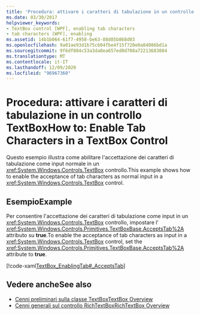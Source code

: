 ```yaml
---
title: 'Procedura: attivare i caratteri di tabulazione in un controllo TextBox'
ms.date: 03/30/2017
helpviewer_keywords:
- TextBox control [WPF], enabling tab characters
- tab characters [WPF], enabling
ms.assetid: 14b1b064-61f7-4958-be63-88d85b868d03
ms.openlocfilehash: 9a01ae93d1b75c604fbe4f15f720e0a84086bd1a
ms.sourcegitcommit: 9f6df084c53a3da0ea657ed0d708a72213683084
ms.translationtype: MT
ms.contentlocale: it-IT
ms.lasthandoff: 12/09/2020
ms.locfileid: "96967360"
---
```

# <a name="how-to-enable-tab-characters-in-a-textbox-control"></a><span data-ttu-id="e3a96-102">Procedura: attivare i caratteri di tabulazione in un controllo TextBox</span><span class="sxs-lookup"><span data-stu-id="e3a96-102">How to: Enable Tab Characters in a TextBox Control</span></span>
<span data-ttu-id="e3a96-103">Questo esempio illustra come abilitare l'accettazione dei caratteri di tabulazione come input normale in un <xref:System.Windows.Controls.TextBox> controllo.</span><span class="sxs-lookup"><span data-stu-id="e3a96-103">This example shows how to enable the acceptance of tab characters as normal input in a <xref:System.Windows.Controls.TextBox> control.</span></span>  
  
## <a name="example"></a><span data-ttu-id="e3a96-104">Esempio</span><span class="sxs-lookup"><span data-stu-id="e3a96-104">Example</span></span>  
 <span data-ttu-id="e3a96-105">Per consentire l'accettazione dei caratteri di tabulazione come input in un <xref:System.Windows.Controls.TextBox> controllo, impostare l' <xref:System.Windows.Controls.Primitives.TextBoxBase.AcceptsTab%2A> attributo su **true**.</span><span class="sxs-lookup"><span data-stu-id="e3a96-105">To enable the acceptance of tab characters as input in a <xref:System.Windows.Controls.TextBox> control, set the <xref:System.Windows.Controls.Primitives.TextBoxBase.AcceptsTab%2A> attribute to **true**.</span></span>  
  
 [!code-xaml[TextBox_EnablingTab#_AcceptsTab](~/samples/snippets/csharp/VS_Snippets_Wpf/TextBox_EnablingTab/CS/Window1.xaml#_acceptstab)]  
  
## <a name="see-also"></a><span data-ttu-id="e3a96-106">Vedere anche</span><span class="sxs-lookup"><span data-stu-id="e3a96-106">See also</span></span>

- [<span data-ttu-id="e3a96-107">Cenni preliminari sulla classe TextBox</span><span class="sxs-lookup"><span data-stu-id="e3a96-107">TextBox Overview</span></span>](textbox-overview.md)
- [<span data-ttu-id="e3a96-108">Cenni generali sul controllo RichTextBox</span><span class="sxs-lookup"><span data-stu-id="e3a96-108">RichTextBox Overview</span></span>](richtextbox-overview.md)
